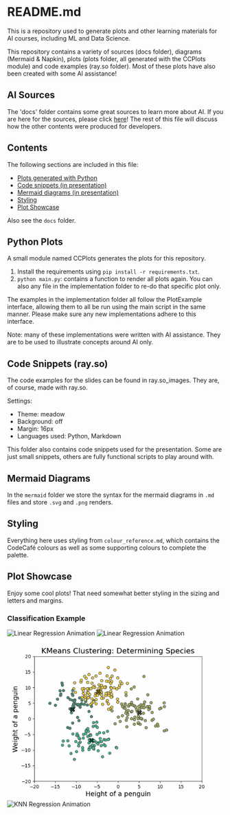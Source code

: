 # README.md

This is a repository used to generate plots and other learning materials 
for AI courses, including ML and Data Science.

This repository contains a variety of sources (docs folder), diagrams (Mermaid & Napkin), 
plots (plots folder, all generated with the CCPlots module) and code examples (ray.so folder). 
Most of these plots have also been created with some AI assistance!

## AI Sources

The 'docs' folder contains some great sources to learn more about AI. 
If you are here for the sources, please click [here](docs/AI_sources)! 
The rest of this file will discuss how the other contents were produced for developers.

## Contents

The following sections are included in this file:

- [Plots generated with Python](#python-plots)
- [Code snippets (in presentation)](#code-snippets-rayso)
- [Mermaid diagrams (in presentation)](#mermaid-diagrams)
- [Styling](#styling)
- [Plot Showcase](#plot-showcase)

Also see the `docs` folder.

## Python Plots

A small module named CCPlots generates the plots for this repository.

1. Install the requirements using `pip install -r requirements.txt`.
2. `python main.py`: contains a function to render all plots again. You can also
any file in the implementation folder to re-do that specific plot only.

The examples in the implementation folder all follow the PlotExample interface, 
allowing them to all be run using the main script in the same manner. Please make 
sure any new implementations adhere to this interface.

Note: many of these implementations were written with AI assistance. They are to be used 
to illustrate concepts around AI only.

## Code Snippets (ray.so)

The code examples for the slides can be found in ray.so_images. They are, 
of course, made with ray.so.

Settings:
- Theme: meadow
- Background: off
- Margin: 16px
- Languages used: Python, Markdown

This folder also contains code snippets used for the presentation. Some are 
just small snippets, others are fully functional scripts to play around with.

## Mermaid Diagrams

In the `mermaid` folder we store the syntax for the mermaid diagrams in `.md` files and store 
`.svg` and `.png` renders.

## Styling

Everything here uses styling from `colour_reference.md`, which contains the 
CodeCafé colours as well as some supporting colours to complete the palette.

## Plot Showcase

Enjoy some cool plots! That need somewhat better styling in the sizing and letters 
and margins.

### Classification Example

![Linear Regression Animation](plots/linear_regression_animation.gif)
![Linear Regression Animation](plots/multivariate_regression_animation.gif)
![KMeans Clustering Animation](plots/kmeans_animation.gif)
![KNN Regression Animation](plots/knn_visualization_animation.gif)
